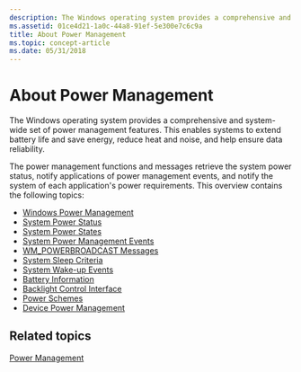 ```yaml
---
description: The Windows operating system provides a comprehensive and system-wide set of power management features. This enables systems to extend battery life and save energy, reduce heat and noise, and help ensure data reliability.
ms.assetid: 01ce4d21-1a0c-44a8-91ef-5e300e7c6c9a
title: About Power Management
ms.topic: concept-article
ms.date: 05/31/2018
---
```


# About Power Management

The Windows operating system provides a comprehensive and system-wide set of power management features. This enables systems to extend battery life and save energy, reduce heat and noise, and help ensure data reliability.

The power management functions and messages retrieve the system power status, notify applications of power management events, and notify the system of each application's power requirements. This overview contains the following topics:

-   [Windows Power Management](windows-power-management.md)
-   [System Power Status](system-power-status.md)
-   [System Power States](system-power-states.md)
-   [System Power Management Events](system-power-management-events.md)
-   [WM\_POWERBROADCAST Messages](wm-powerbroadcast-messages.md)
-   [System Sleep Criteria](system-sleep-criteria.md)
-   [System Wake-up Events](system-wake-up-events.md)
-   [Battery Information](battery-information.md)
-   [Backlight Control Interface](backlight-control-interface.md)
-   [Power Schemes](power-schemes.md)
-   [Device Power Management](device-power-management.md)

## Related topics

<dl> <dt>

[Power Management](power-management-portal.md)
</dt> </dl>

 

 



